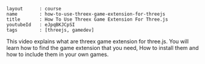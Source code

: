 ```
layout		: course
name		: how-to-use-threex-game-extension-for-threejs
title		: How To Use Threex Game Extension For Three.js
youtubeId	: eJpqBKJCpSI
tags		: [threejs, gamedev]
```

This video explains what are threex game extension for three.js.
You will learn how to find the game extension that you need,
How to install them and how to include them in your own games.